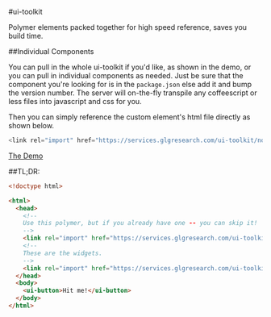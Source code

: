 #ui-toolkit 

Polymer elements packed together for high speed reference, saves you
build time.

##Individual Components

You can pull in the whole ui-toolkit if you'd like, as shown in the
demo, or you can pull in individual components as needed.  Just be sure
that the component you're looking for is in the `package.json` else add
it and bump the version number.  The server will on-the-fly transpile
any coffeescript or less files into javascript and css for you.

Then you can simply reference the custom element's html file
directly as shown below.

```javascript
<link rel="import" href="https://services.glgresearch.com/ui-toolkit/node_modules/glg-nectar/src/glg-nectar.html">
```

[The Demo](https://services.glgresearch.com/ui-toolkit/demo.html)

##TL;DR:

```html
<!doctype html>

<html>
  <head>
    <!--
    Use this polymer, but if you already have one -- you can skip it!
    -->
    <link rel="import" href="https://services.glgresearch.com/ui-toolkit/polymer.html">
    <!--
    These are the widgets.
    -->
    <link rel="import" href="https://services.glgresearch.com/ui-toolkit/ui-toolkit.html">
  </head>
  <body>
    <ui-button>Hit me!</ui-button>
  </body>
</html>
```

